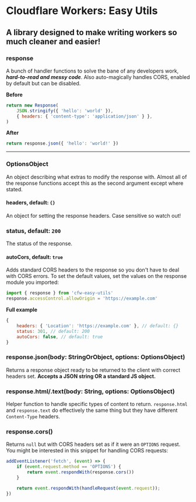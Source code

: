 # Cloudflare Workers: Easy Utils
## A library designed to make writing workers so much cleaner and easier!

### response
A bunch of handler functions to solve the bane of any developers work, ***hard-to-read and messy code***. Also auto-magically handles CORS, enabled by default but can be disabled.

**Before**
```js
return new Response(
    JSON.stringify({ 'hello': 'world' }),
    { headers: { 'content-type': 'application/json' } },
)
```

**After**
```js
return response.json({ 'hello': 'world!' })
```

---
### OptionsObject
An object describing what extras to modify the response with. Almost all of the response functions accept this as the second argument except where stated.

#### headers, default: `{}`
An object for setting the response headers. Case sensitive so watch out!

### status, default: `200`
The status of the response.

#### autoCors, default: `true`
Adds standard CORS headers to the response so you don't have to deal with CORS errors. To set the default values, set the values on the response module you imported:

```js
import { response } from 'cfw-easy-utils'
response.accessControl.allowOrigin = 'https://example.com'
```

**Full example**
```js
{
    headers: { 'Location': 'https://example.com' }, // default: {}
    status: 301, // default: 200
    autoCors: false, // default: true
}
```

### response.json(body: StringOrObject, options: OptionsObject)
Returns a response object ready to be returned to the client with correct headers set.
**Accepts a JSON string OR a standard JS object.**

### response.html/.text(body: String, options: OptionsObject)
Helper function to handle specific types of content to return. `response.html` and `response.text` do effectively the same thing but they have different `Content-Type` headers.

### response.cors()
Returns `null` but with CORS headers set as if it were an `OPTIONS` request.
You might be interested in this snippet for handling CORS requests:

```js
addEventListener('fetch', (event) => {
    if (event.request.method == 'OPTIONS') {
        return event.respondWith(response.cors())
    }

    return event.respondWith(handleRequest(event.request));
})
```
